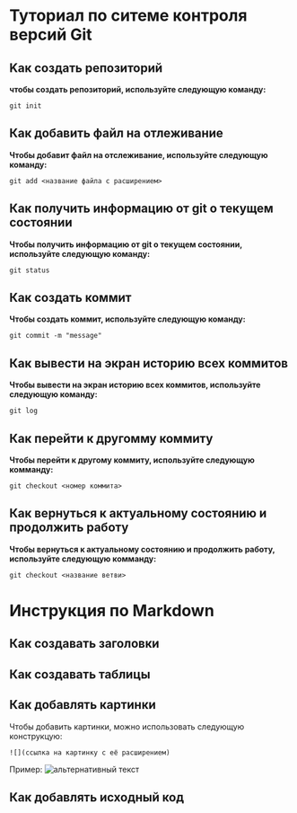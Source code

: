 # Туториал по ситеме контроля версий Git

## Kaк создать репозиторий 

**чтобы создать репозиторий, используйте следующую команду:**

```
git init
```

## Как добавить файл на отлеживание

**Чтобы добавит файл на отслеживание, используйте следующую команду:**

```
git add <название файла с расширением>
```
## Как получить информацию от git о текущем состоянии 

**Чтобы получить информацию от git о текущем состоянии, используйте следующую команду:**

```
git status
```
## Как создать коммит

**Чтобы создать коммит, используйте следующую команду:**

```
git commit -m "message"
```
## Как вывести на экран историю всех коммитов

**Чтобы вывести на экран историю всех коммитов, используйте следующую команду:**

```
git log
```
## Как перейти к другомму коммиту

**Чтобы перейти к другому коммиту, используйте следующую комманду:**

```
git checkout <номер коммита>
```
## Как вернуться к актуальному состоянию и продолжить работу

**Чтобы вернуться к актуальному состоянию и продолжить работу, используйте следующую комманду:**

```
git checkout <название ветви>
```

# Инструкция по Markdown

## Как создавать заголовки

## Как создавать таблицы

## Как добавлять картинки

Чтобы добавить картинки, можно использовать следующую конструкцую:
```
![](ссылка на картинку с её расширением)
```
Пример:
![альтернативный текст](https://img.freepik.com/free-photo/mountains-lake_1398-1150.jpg?w=2000)

## Как добавлять исходный код

